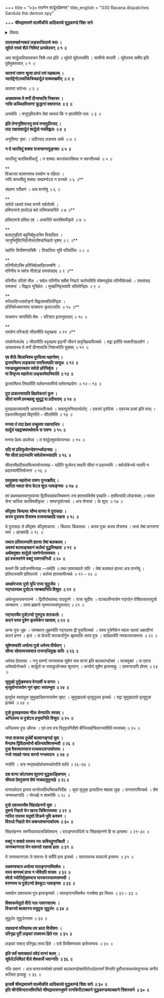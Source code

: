 +++
title = "०३० रावणेन शार्दूलप्रेषणम्"
title_english = "030 Ravana dispatches Sardula the demon spy"

+++
**श्रीमद्रामायणे वाल्मीकीये आदिकाव्ये युद्धकाण्डे त्रिंशः सर्गः**


<details><summary>विषयाः</summary>

शार्दूलेनरायणप्रति निजबलेगरुडव्यूहरचनयारामस्वसु वेलाचल समीपेऽवस्थान निवेदनपूर्वकं प्रविष्टमात्रस्य स्वस्यविभीषणेन निवेदनेवानरैर्बलाद्ग्रहणेनसर्वतः संचारणपूर्वकं रामसमीपप्रापणादिनिवेदनम् ॥ १ ॥ तथारावणचोदनया सुग्रीवस्य जांबवदादियूथनाथानांच पृथक्पितृनामादिनिवेदनम् ॥ २ ॥

</details>


**ततस्तमक्षोभ्यबलं लङ्काधिपतये चराः ।  
सुवेले राघवं शैले निविष्टं प्रत्यवेदयन् ॥ १ ॥**

अथ शार्दूलादिचारवचनं त्रिशे-तत इति ॥ सुवेले सुवेलसमीपे । सामीप्ये सप्तमी । सुवेलस्य समीप इति पूर्वमुक्तत्वात् ॥ १ ॥

**चाराणां रावणः श्रुत्वा प्राप्तं रामं महाबलम् ।  
जातोद्वेगोऽभवत्किंचिच्छार्दूलं वाक्यमब्रवीत् ॥ २ ॥**

चाराणां चारेभ्यः ॥ २ ॥



**अयथावच्च ते वर्णो दीनश्चासि निशाचर ।  
नासि कच्चिदमित्राणां क्रुद्धानां वशमागतः ॥ ३ ॥**

अयथेति । शत्रुगृहीतत्वेन तेषां स्वरूपं किं न ज्ञातमिति भावः ॥ ३ ॥



**इति तेनानुशिष्टस्तु वाचं मन्दमुदीरयत् ।  
तदा राक्षसशार्दूलं शार्दूलो भयविह्वलः ॥ ४ ॥**

अनुशिष्टः पृष्टः । उदीरयत् अडभाव आर्षः ॥ ४ ॥



**न ते चारयितुं शक्या राजन्वानरपुङ्गवाः ॥ ५ ॥**

चारयितुं चारविषयीकर्तुं । न शक्याः चारसंचारविषया न भवन्तीत्यर्थः ॥ ५ ॥

**  
विक्रान्ता बलवन्तश्च राघवेण च रक्षिताः ।  
नापि सम्भाषितुं शक्याः सम्प्रश्नोऽत्र न लभ्यते ॥ ६ ॥**

संप्रश्नः परीक्षणं । अत्र वानरेषु ॥ ६ ॥

**  
सर्वतो रक्ष्यते पन्था वानरैः पर्वतोपमैः ।  
प्रविष्टमात्रे ज्ञातोऽहं बले तस्मिन्नचारिते ॥ ७ ॥**

प्रविष्टमात्रे प्रविष्ठ एव । अचारिते चाराविषयीकृते ॥ ७ ॥

**  
बलाद्गृहीतो बहुभिर्बहुधास्मि विचालितः ।  
जानुभिर्मुष्टिभिर्दन्तैस्तलैश्चाभिहतो भृशम् ॥ ८ ॥**

रक्षोभिः विभीषणसचिवैः । विचालितः भुवि परिवर्तितः ॥ ८ ॥

**  
परिणीतोऽस्मि हरिभिर्बलवद्भिरमर्षणैः ।  
परिणीय च सर्वत्र नीतोऽहं रामसंसदम् ॥ ९ ॥**

परिणीतः परितो नीतः । सर्वतः परिणीय सर्वेषां निकटे चारोयमिति घोषणपूर्वकं परिणीयेत्यर्थः । रामसंसद रामसभां । विह्वलः मूर्च्छितः । मूर्च्छानिवृत्तावपि चलितेन्द्रियः ॥ ९ ॥

**  
रुधिरादिग्धसर्वाङ्गो विह्वलश्चलितेन्द्रियः ।  
हरिभिर्वध्यमानश्च याचमानः कृताञ्जलिः ॥ १० ॥**

याचमानः त्राणमिति शेषः । परित्रात इत्यनुवादात् ॥ १० ॥

**  
राघवेण परित्रातो जीवामीति यदृच्छया ॥ ११ ॥**

राघवेणेत्यर्धम् ॥ जीवामीति यदृच्छया इदानीं जीवनं यादृच्छिकमित्यर्थः । यद्वा इतीति स्वशरीरप्रदर्शनं । अयथावच्च ते वर्णो दीनश्चासि निशाचरेति युक्तम् ॥ ११ ॥



**एष शैलैः शिलाभिश्च पूरयित्वा महार्णवम् ।  
द्वारमाश्रित्य लङ्काया रामस्तिष्ठति सायुधः ॥ १२ ॥  
गरुडव्यूहमास्थाय सर्वतो हरिभिर्वृतः ।  
मां विसृज्य महातेजा लङ्कामेवाभिवर्तते ॥ १३ ॥**

द्वारमाश्रित्य तिष्ठतीति वर्तमानसामीप्ये वर्तमानप्रयोगः ॥ १२ – १३ ॥



**पुरा प्राकारमायाति क्षिप्रमेकतरं कुरु ।  
सीतां वास्मै प्रयच्छाशु सुयुद्धं वा प्रदीयताम् ॥ १४ ॥**

पुराप्राकारमायाति आयास्यतीत्यर्थः । यावत्पुरानिपातयोर्लट् । एकतरं द्वयोरेकं । एकाच्च प्राचां इति तरप् । एकतरमित्युक्तं विवृणोति – सीतामिति ॥ १४ ॥



**मनसा तं तदा प्रेक्ष्य तच्छ्रुत्वा राक्षसाधिपः ।  
शार्दूलं महद्वाक्यमथोवाच स रावणः ॥ १५ ॥**

मनसा प्रेक्ष्य आलोच्य । तं शार्दूलमुवाचेत्यन्वयः ॥ १५ ॥



**यदि मां प्रतियुध्येरन्देवगन्धर्वदानवाः ।  
नैव सीतां प्रदास्यामि सर्वलोकभयादपि ॥ १६ ॥**

सीतास्मैप्रदीयतामित्यस्योत्तरमाह – यदीति युध्येरन् तथापि सीतां न प्रदास्यामि । सर्वलोकेभ्यो भयापि न प्रदास्यामीतियोजना ॥ १६ ॥



**एवमुक्त्वा महातेजा रावणः पुनरब्रवीत् ।  
चारिता भवता सेना केऽत्र शूराः प्लवङ्गमाः ॥ १७ ॥**

एवं प्रथमपक्षस्यानुपपत्त्या द्वितीयपक्षंकरिष्यमाणः तत्र ज्ञातव्यविशेषं पृच्छति – एवमित्यादि लोकत्रयम् ॥ भवता सेना चारिता चारविषयीकृता । सम्यग्दृष्टेत्यर्थः । अत्र सेनायां । के शूराः ॥ १७ ॥



**कीदृशाः किम्प्रभाः सौम्य वानरा ये दुरासदाः ।  
कस्य पुत्राश्च पौत्राश्च तत्त्वमाख्याहि राक्षस ॥ १८ ॥**

ये दुरासदाः ते कीदृशाः कीदृशाकाराः । किंप्रभाः किंप्रभावाः । कस्य पुत्राः कस्य पौत्राश्च । तत्त्वं तेषां वानराणां भावं । आख्याहि ॥ १८ ॥



**तथात्र प्रतिपत्स्यामि ज्ञात्वा तेषां बलाबलम् ।  
अवश्यं बलसङ्ख्यानं कर्तव्यं युद्धमिच्छता ॥ १९ ॥  
अथैवमुक्तः शार्दूलो रावणेनोत्तमश्चरः ।  
इदं वचनमारेभे वक्तुं रावणसंनिधौ ॥ २० ॥**

कथने किं प्रयोजनमित्याह —तथेति ॥ तथा एवमाख्याते सति । तेषां बलाबलं ज्ञात्वा अत्र वानरेषु । प्रतिपत्स्यामि प्रतिपत्स्ये । कर्तव्यं ज्ञास्यामीत्यर्थः ॥ १९ – २० ॥



**अथर्क्षरजसः पुत्रो युधि राजा सुदुर्जयः ।  
गद्गदस्याथ पुत्रोऽत्र जाम्बवानिति विश्रुतः ॥ २१ ॥**

अथेत्युत्तरवचनारम्भे । द्वितीयोथशब्दः पादपूरणे । राजा सुग्रीवः । पाञ्चालीन्यायेन गद्गदेन पोषितत्वात्तत्पुत्रो जाम्बवान् । तस्य ब्रह्मणो जृम्भारम्भसंभूतत्वात् ॥ २१ ॥



**गद्गदस्यैव पुत्रोऽन्यो गुरुपुत्रः शतक्रतोः ।  
कदनं यस्य पुत्रेण कृतमेकेन रक्षसाम् ॥ २२ ॥**

अन्यः पुत्रः धूम्रः । जाम्बवान् धूम्रश्चेति गद्गदस्य द्वौ पुत्रावित्यर्थः । यस्य पुत्रेणैकेन महता रक्षसां अक्षादीनां कदनं हननं । कृतं । स केसरी शतक्रतोर्गुरुः बृहस्पतिः तस्य पुत्रः । सापेक्षत्वेपि गमकत्वात्समासः ॥ २२ ॥



**सुषेणश्चापि धर्मात्मा पुत्रो धर्मस्य वीर्यवान् ।  
सौम्यः सोमात्मजश्चात्र राजन्दधिमुखः कपिः ॥ २३ ॥**

धर्मस्य देवतायाः । ननु वरुणो जनयामास सुषेणं नाम वानरं इति बालकाण्डोक्तं । सत्यमुक्तं । स एवात्र धर्मशब्देनोच्यते । शार्दूलो वा भयाकुलोन्यथा श्रुतवान् । अन्योयं सुषेण इत्यप्याहुः । एवमन्यत्रापि ज्ञेयम् ॥ २३ ॥



**सुमुखो दुर्मुखश्चात्र वेगदर्शी च वानरः ।  
मृत्युर्वानररूपेण नूनं सृष्टः स्वयम्भुवा ॥ २४ ॥**

मृत्युरेव स्वयंभुवा सुमुखादिवानररूपेण सृष्टः । सुमुखादयो मृत्युतुल्या इत्यर्थः । यद्वा सुमुखादयो मृत्युपुत्रा इत्यर्थः ॥ २४ ॥



**पुत्रो हुतवहस्याथ नीलः सेनापतिः स्वयम् ।  
अनिलस्य च पुत्रोऽत्र हनूमानिति विश्रुतः ॥ २५ ॥**

अनिलस्य पुत्रः औरसः । एवं तत्र तत्र पितृद्वयनिर्देशो बीजित्वक्षेत्रित्वाभ्यामिति मन्तव्यम् ॥ २५ ॥



**नप्ता शक्रस्य दुर्धर्षो बलवानङ्गदो युवा ।  
मैन्दश्च द्विविदश्चोभौ बलिनावश्विसम्भवौ ॥ २६ ॥  
पुत्रा वैवस्वतस्यात्र पञ्चकालान्तकोपमाः ।  
गजो गवाक्षो गवयः शरभो गन्धमादनः ॥ २७ ॥**

नप्तेति । अत्र नप्तृशब्दोर्थसामर्थ्यात्पौत्रे वर्तते ॥ २६-२७ ॥



**दश वानर कोट्यश्च शूराणां युद्धकाङ्क्षिणाम् ।  
श्रीमतां देवपुत्राणां शेषं नाख्यातुमुत्सहे ॥ २८॥**

वानरकोट्य इत्यत्र वानरेत्यविभक्तिकनिर्देशः । सुपां सुलुक् इत्यादिना षष्ठ्या लुक् । वानराणामित्यर्थः । शेषं जन्मस्थानादि । नोत्सहे न शक्नोमि ॥ २८ ॥



**पुत्रो दशरथस्यैष सिंहसंहननो युवा ।  
दूषणो निहतो येन खरच त्रिशिरास्तथा ॥ २९ ॥  
नास्ति रामस्य सदृशो विक्रमे भुवि कश्चन ।  
विराधो निहतो येन कबन्धश्चान्तकोपमः ॥ ३० ॥**

सिंहसंहननः रमणीयावयवसन्निवेशवान् । वराङ्गरूपोपेतो यः सिंहसंहननो हि सः इत्यमरः ॥ २९-३० ॥



**वक्तुं न शक्तो रामस्य नरः कश्चिद्रुणान्क्षितौ ।  
जनस्थानगता येन यावन्तो राक्षसा हताः ॥ ३१ ॥**

ये जनस्थानगताः ते यावन्तः ते सर्वेपि हता इत्यर्थः । यावत्तावच्च साकल्ये इत्यमरः ॥ ३१ ॥



**लक्ष्मणश्चात्र धर्मात्मा मातङ्गानामिवर्षभः ।  
यस्य बाणपथं प्राप्य न जीवेदपि वासवः ॥ ३२ ॥  
श्वेतो ज्योतिर्मुखश्चात्र भास्करस्यात्मसम्भवौ ।  
वरुणस्य च पुत्रोऽन्यो हेमकूटः प्लवङ्गमः ॥ ३३ ॥**

चशब्देन दशरथस्य पुत्र इत्याकृष्यते । मातङ्गानामिवर्षभः गजश्रेष्ठ इव स्थितः ॥ ३२ – ३३ ॥



**विश्वकर्मसुतो वीरो नलः प्लवगसत्तमः ।  
विक्रान्तो बलवानत्र वसुपुत्रः सुदुर्धरः ॥ ३४ ॥**

सुदुर्धरः सुदुर्धरनामा ॥ ३४ ॥



**राक्षसानां वरिष्ठश्च तव भ्राता विभीषणः ।  
परिगृह्य पुरीं लङ्कां राघवस्य हिते रतः ॥ ३५ ॥**

लङ्कां रामात् परिगृह्य तस्य हिते । रतो विभीषणस्तव भ्रातेत्यन्वयः ॥ ३५ ॥



**इति सर्वं समाख्यातं तवेदं वानरं बलम् ।  
सुवेलेऽधिष्ठितं शैले शेषकार्ये भवान्गतिः ॥ ३६ ॥**

गतिः प्रमाणं । अत्र वानरजन्मोक्ते प्रायशो बालकाण्डोक्तविरोधादेतत्सर्गं विनापि पूर्वोत्तरकथासंघट्टनाच्च सर्गोयं कल्पित इत्याहुः ॥ ३६ ॥



**इत्यार्षे श्रीमद्रामायणे वाल्मीकीये आदिकाव्ये युद्धकाण्डे त्रिंशः सर्गः ॥ ३० ॥  
इति श्रीगोविन्दराजविरचिते श्रीमद्रामायणभूषणे रत्नकिरीटाख्याने युद्धकाण्डव्याख्याने त्रिंशस्सर्गः ॥ ३० ॥**
